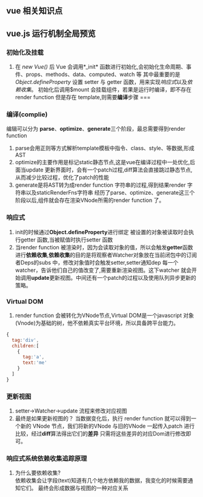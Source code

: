 ## vue 相关知识点

## vue.js 运行机制全局预览
  ### 初始化及挂载
     
  1. 在 *new Vue()* 后 Vue 会调用*_init* 函数进行初始化,会初始化生命周期、事件、props、methods、data、computed、watch 等 其中最重要的是*Object.defineProperty* 设置 setter 与 getter 函数，用来实现*响应式*以及*依赖收集*。 
  初始化后调用$mount 会挂载组件，若果是运行时编译，即不存在 render function 但是存在 template,则需要**编译**步骤 
  ===
  ### 编译(complie)
  编辑可以分为 **parse**、**optimize**、**generate**三个阶段，最总需要得到render function
  1. parse会用正则等方式解析template模板中指令、class、style、等数据,形成AST
  2. optimize的主要作用是标记static静态节点,这是vue在编译过程中一处优化,后面当update 更新界面时，会有一个patch过程,diff算法会直接跳过静态节点,从而减少比较过程，优化了patch的性能
  3. generate是将AST转为成render function 字符串的过程,得到结果render 字符串以及staticRenderFns字符串
  经历了parse、optimize、generate这三个阶段以后,组件就会存在渲染VNode所需的render function 了。
  ### 响应式
  1. init的时候通过**Object.defineProperty**进行绑定 被设置的对象被读取时会执行getter 函数,当被赋值时执行setter 函数
  2. 当render function 被渲染时，因为会读取对象的值，所以会触发**getter**函数进行**依赖收集**,**依赖收集**的目的是将观察者Watcher对象放在当前闭包中的订阅者Deps的subs 中，修改对象值时会触发setter,setter通知dep 每一个watcher，告诉他们自己的值改变了,需要重新渲染视图。这下watcher 就会开始调用**update**更新视图。中间还有一个patch的过程以及使用队列异步更新的策略。
  ### Virtual DOM
  1. render function 会被转化为VNode节点,Virtual DOM是一个javascript 对象(Vnode)为基础的树，他不依赖真实平台环境，所以具备跨平台能力。
  ```js
  {
    tag:'div',
    children:[
      {
        tag:'a',
        text:'me'
      }
    ]
  }
  ```
  ### 更新视图
  1. setter->Watcher->update 流程来修改对应视图
  2. 最终是如果更新视图的？
     当数据变化后，执行 render function 就可以得到一个新的 VNode 节点，我们将新的VNode 与旧的VNode 一起传入patch 进行比较，经过**diff**算法得出它们的**差异** 只需将这些差异的对应Dom进行修改即可。
  ### 响应式系统依赖收集追踪原理
   1. 为什么要依赖收集?  
      依赖收集会让字段(text)知道有几个地方依赖我的数据，我变化的时候需要通知它们。
      最终会形成数据与视图的一种对应关系



